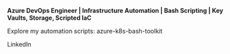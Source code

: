**Azure DevOps Engineer | Infrastructure Automation | Bash Scripting | Key Vaults, Storage, Scripted IaC**

Explore my automation scripts: <a href="https://github.com/nsimon/azure-k8s-bash-toolkit" rel="noopener noreferrer" style="text-decoration: none;">azure-k8s-bash-toolkit</a>

<a href="https://www.linkedin.com/in/neilrsimon" rel="noopener noreferrer" style="text-decoration: none;">LinkedIn</a>

